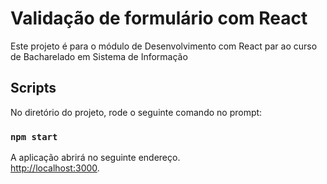 # Validação de formulário com React

Este projeto é para o módulo de Desenvolvimento com React par ao curso de Bacharelado em Sistema de Informação

## Scripts

No diretório do projeto, rode o seguinte comando no prompt:

### `npm start`

A aplicação abrirá no seguinte endereço.\
[http://localhost:3000](http://localhost:3000).

